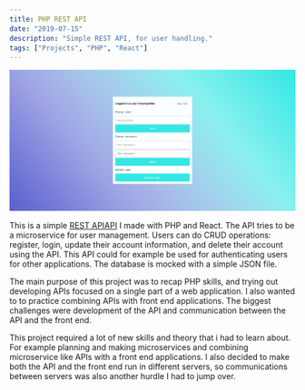 ```yaml
---
title: PHP REST API
date: "2019-07-15"
description: "Simple REST API, for user handling."
tags: ["Projects", "PHP", "React"]
---
```


<a href="https://github.com/Larqqa/PHP-REST-API" class="icon">
  <i class="fab fa-github"></i>
</a>

<a href="https://larqqa.github.io/PHP-REST-API/" class="icon">
  <i class="fas fa-laptop"></i>
</a>

![RESTAPI](./RESTAPI.png)

This is a simple [REST APIAPI](https://login-backend-rest-api.herokuapp.com/) I made with PHP and React. The API tries to be a microservice for user management. Users can do CRUD operations: register, login, update their account information, and delete their account using the API. This API could for example be used for authenticating users for other applications. The database is mocked with a simple JSON file.

The main purpose of this project was to recap PHP skills, and trying out developing APIs focused on a single part of a web application. I also wanted to to practice combining APIs with front end applications. The biggest challenges were development of the API and communication between the API and the front end.

This project required a lot of new skills and theory that i had to learn about. For example planning and making microservices and combining microservice like APIs with a front end applications. I also decided to make both the API and the front end run in different servers, so communications between servers was also another hurdle I had to jump over.
